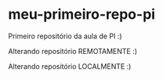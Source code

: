# meu-primeiro-repo-pi
Primeiro repositório da aula de PI :) 

Alterando repositório REMOTAMENTE :)

Alterando repositório LOCALMENTE :)